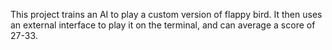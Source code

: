 This project trains an AI to play a custom version of flappy bird. It then uses an external interface to play it on the terminal, and can average a score of 27-33.
